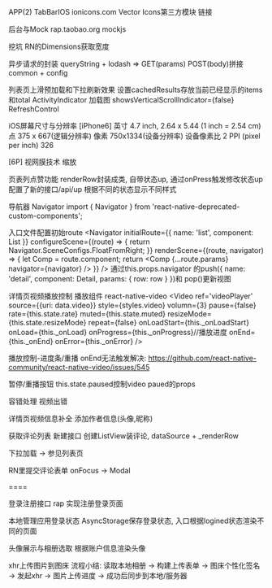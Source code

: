 APP(2)
  TabBarIOS 
  ionicons.com  Vector Icons第三方模块 链接

后台与Mock
  rap.taobao.org
  mockjs

挖坑
  RN的Dimensions获取宽度

异步请求的封装
  queryString + lodash => GET(params) POST(body)拼接
  common + config

列表页上滑预加载和下拉刷新效果
  设置cachedResults存放当前已经显示的items和total
  ActivityIndicator 加载图
  showsVerticalScrollIndicator={false}
  RefreshControl

iOS屏幕尺寸与分辨率
  [iPhone6]
  英寸 4.7 inch, 2.64 x 5.44 (1 inch = 2.54 cm)
  点 375 x 667(逻辑分辨率)
  像素 750x1334(设备分辨率)
  设备像素比 2
  PPI (pixel per inch) 326
  
  [6P]
  视网膜技术 缩放

页表列点赞功能
  renderRow封装成类, 自带状态up, 通过onPress触发修改状态up
  配置了新的接口/api/up
  根据不同的状态显示不同样式

导航器 Navigator
  import {
    Navigator
  } from 'react-native-deprecated-custom-components';
  
  入口文件配置初始route
    <Navigator
      initialRoute={{
        name: 'list',
        component: List
      }}
      configureScene={(route) => {
        return Navigator.SceneConfigs.FloatFromRight;
      }}
      renderScene={(route, navigator) => {
        let Comp = route.component;
        return <Comp {...route.params} navigator={navigator} 
          />
      }} />
    通过this.props.navigator
    的push({
        name: 'detail',
        component: Detail,
        params: {
          row: row
        }
    })和
  pop()更新视图

详情页视频播放控制
  播放组件 react-native-video
  <View style={styles.videoBox}>
    <Video 
      ref='videoPlayer'
      source={{uri: data.video}}
      style={styles.video}
      volumn={3}
      pause={false}
      rate={this.state.rate}
      muted={this.state.muted}
      resizeMode={this.state.resizeMode}
      repeat={false}
      onLoadStart={this._onLoadStart}
      onLoad={this._onLoad}
      onProgress={this._onProgress}//播放进度
      onEnd={this._onEnd}
      onError={this._onError}
      />
  </View>

播放控制-进度条/重播
  onEnd无法触发解决: https://github.com/react-native-community/react-native-video/issues/545

暂停/重播按钮
  this.state.paused控制video paued的props

容错处理
 视频出错

详情页视频信息补全
  添加作者信息(头像,昵称)

获取评论列表
  新建接口
  创建ListView装评论, dataSource + _renderRow

  下拉加载 -> 参见列表页

RN里提交评论表单
  onFocus -> Modal


====

登录注册接口
  rap
实现注册登录页面

本地管理应用登录状态
  AsyncStorage保存登录状态, 入口根据logined状态渲染不同的页面
  
头像展示与相册选取
  根据账户信息渲染头像

xhr上传图片到图床
  流程小结: 读取本地相册 -> 构建上传表单 -> 图床个性化签名 -> 发起xhr -> 图片上传进度 -> 成功后同步到本地/服务器


